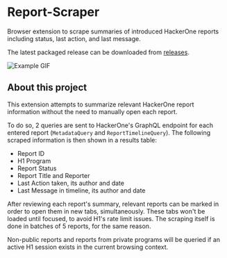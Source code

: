 # Report-Scraper

Browser extension to scrape summaries of introduced HackerOne reports including status, last action, and last message.

The latest packaged release can be downloaded from [releases](https://github.com/trybadisch/Report-Scraper/releases/).

![Example GIF](example.gif)

## About this project

This extension attempts to summarize relevant HackerOne report information without the need to manually open each report.

To do so, 2 queries are sent to HackerOne's GraphQL endpoint for each entered report (`MetadataQuery` and `ReportTimelineQuery`). The following scraped information is then shown in a results table:

- Report ID
- H1 Program
- Report Status
- Report Title and Reporter
- Last Action taken, its author and date
- Last Message in timeline, its author and date

After reviewing each report's summary, relevant reports can be marked in order to open them in new tabs, simultaneously. These tabs won't be loaded until focused, to avoid H1's rate limit issues. The scraping itself is done in batches of 5 reports, for the same reason.

Non-public reports and reports from private programs will be queried if an active H1 session exists in the current browsing context.
